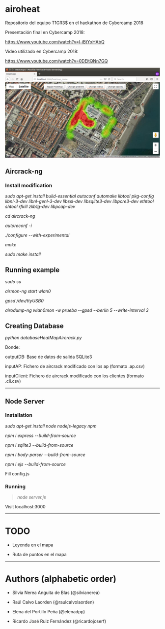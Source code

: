 # airoheat
Repositorio del equipo T1GR3$ en el hackathon de Cybercamp 2018


Presentación final en Cybercamp 2018:

https://www.youtube.com/watch?v=l-iBtYxHAbQ


Vídeo utilizado en Cybercamp 2018:

https://www.youtube.com/watch?v=0DEitQNn7GQ


![Screenshot](media/image.png)


## Aircrack-ng 


### Install modification

*sudo apt-get install build-essential autoconf automake libtool pkg-config libnl-3-dev libnl-genl-3-dev libssl-dev libsqlite3-dev libpcre3-dev ethtool shtool rfkill zlib1g-dev libpcap-dev*

*cd aircrack-ng*

*autoreconf -i*

*./configure --with-experimental*

*make*

*sudo make install*

## Running example

*sudo su*

*airmon-ng start wlan0*

*gpsd /dev/ttyUSB0*

*airodump-ng wlan0mon -w prueba --gpsd --berlin 5 --write-interval 3*


## Creating Database

*python databaseHeatMapAircrack.py <outputDB> <inputAP> <inputClient>*

Donde:

outputDB: Base de datos de salida SQLite3

inputAP: Fichero de aircrack modificado con los ap (formato .ap.csv)

inputClient: Fichero de aircrack modificado con los clientes (formato .cli.csv)


---------------------------------------------

## Node Server 

### Installation

*sudo apt-get install node nodejs-legacy npm*

*npm i express --build-from-source*

*npm i sqlite3 --build-from-source*

*npm i body-parser --build-from-source*  

*npm i ejs --build-from-source*

Fill config.js


### Running

> *node server.js*

Visit localhost:3000


---------------------------------------------

# TODO

- Leyenda en el mapa

- Ruta de puntos en el mapa


---------------------------------------------

# Authors (alphabetic order)

- Silvia Nerea Anguita de Blas (@silvianerea)

- Raúl Calvo Laorden (@raulcalvolaorden)

- Elena del Portillo Peña (@elenadpp)

- Ricardo José Ruiz Fernández (@ricardojoserf)


